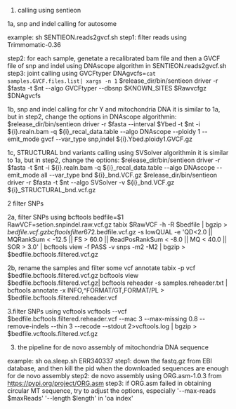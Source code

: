
1.  calling using sentieon

1a, snp and indel calling for autosome

example: sh SENTIEON.reads2gvcf.sh
step1: filter reads using Trimmomatic-0.36

step2: for each sample, genetate a recalibrated bam file and then a  GVCF file of snp and indel using DNAscope algorithm  in SENTIEON.reads2gvcf.sh
step3: joint calling using GVCFtyper
DNAgvcfs=`cat samples.GVCF.files.list| xargs -n 1`
$release_dir/bin/sentieon driver -r $fasta -t $nt  --algo GVCFtyper --dbsnp $KNOWN_SITES  $Rawvcfgz  $DNAgvcfs	

1b, snp and indel calling for chr Y and mitochondria DNA
it is similar to 1a, but in step2, change the options in DNAscope algorithmin:
$release_dir/bin/sentieon driver  -r $fasta  --interval $Ybed -t $nt -i ${i}.realn.bam  -q ${i}_recal_data.table --algo DNAscope --ploidy 1 --emit_mode gvcf --var_type snp,indel ${i}.Ybed.ploidy1.GVCF.gz


1c, STRUCTURAL bnd variants calling using SVSolver algorithmin
it is similar to 1a, but in step2, change the options:
$release_dir/bin/sentieon driver -r $fasta -t $nt -i ${i}.realn.bam  -q ${i}_recal_data.table --algo DNAscope --emit_mode all --var_type bnd ${i}_bnd.VCF.gz
$release_dir/bin/sentieon driver -r $fasta -t $nt --algo SVSolver -v ${i}_bnd.VCF.gz  ${i}_STRUCTURAL_bnd.vcf.gz


2 filter SNPs

2a, filter SNPs using bcftools
bedfile=$1
RawVCF=setion.snpindel.raw.vcf.gz
tabix $RawVCF -h -R $bedfile | bgzip > $bedfile.vcf.gz
bcftools filter 672.$bedfile.vcf.gz  -s lowQUAL -e 'QD<2.0 || MQRankSum < -12.5 || FS > 60.0 || ReadPosRankSum < -8.0 || MQ < 40.0 || SOR > 3.0'  |  bcftools view -f PASS -v snps  -m2 -M2 | bgzip > $bedfile.bcftools.filtered.vcf.gz
  
2b, rename the samples and filter some vcf annotate
tabix -p vcf $bedfile.bcftools.filtered.vcf.gz 
  bcftools view $bedfile.bcftools.filtered.vcf.gz|  bcftools  reheader -s  samples.reheader.txt | bcftools annotate -x INFO,^FORMAT/GT,FORMAT/PL  > $bedfile.bcftools.filtered.reheader.vcf
 
3.filter SNPs using vcftools
vcftools --vcf $bedfile.bcftools.filtered.reheader.vcf --mac 3   --max-missing 0.8  --remove-indels --thin 3 --recode --stdout 2>vcftools.log | bgzip > $bedfile.vcftools.filtered.vcf.gz



3. the pipeline for de novo assembly of mitochondria DNA sequence 

example: sh oa.sleep.sh ERR340337 
step1: down the fastq.gz from EBI database, and then kill the pid when the downloaded sequences are enough for de novo assembly
step2: de novo assembly using ORG.asm-1.0.3 from https://pypi.org/project/ORG.asm
step3: if ORG.asm failed in obtaining circular MT sequence, try to adjust the options, especially '--max-reads $maxReads' '--length $length' in 'oa  index'


